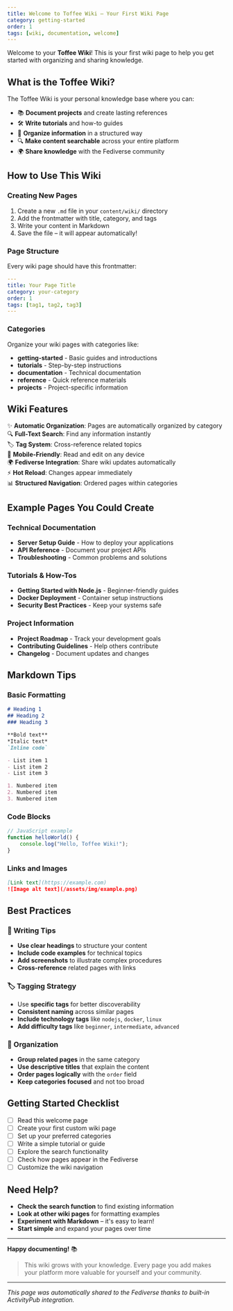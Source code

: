 ```yaml
---
title: Welcome to Toffee Wiki – Your First Wiki Page
category: getting-started  
order: 1  
tags: [wiki, documentation, welcome]  
---
```


Welcome to your **Toffee Wiki**! This is your first wiki page to help you get started with organizing and sharing knowledge.

## What is the Toffee Wiki?

The Toffee Wiki is your personal knowledge base where you can:
- 📚 **Document projects** and create lasting references
- 🛠️ **Write tutorials** and how-to guides  
- 📝 **Organize information** in a structured way
- 🔍 **Make content searchable** across your entire platform
- 🌍 **Share knowledge** with the Fediverse community

## How to Use This Wiki

### Creating New Pages
1. Create a new `.md` file in your `content/wiki/` directory
2. Add the frontmatter with title, category, and tags
3. Write your content in Markdown
4. Save the file – it will appear automatically!

### Page Structure
Every wiki page should have this frontmatter:

```yaml
---
title: Your Page Title
category: your-category  
order: 1  
tags: [tag1, tag2, tag3]  
---
```

### Categories
Organize your wiki pages with categories like:
- **getting-started** - Basic guides and introductions
- **tutorials** - Step-by-step instructions
- **documentation** - Technical documentation
- **reference** - Quick reference materials
- **projects** - Project-specific information

## Wiki Features

✨ **Automatic Organization**: Pages are automatically organized by category  
🔍 **Full-Text Search**: Find any information instantly  
🏷️ **Tag System**: Cross-reference related topics  
📱 **Mobile-Friendly**: Read and edit on any device  
🌍 **Fediverse Integration**: Share wiki updates automatically  
⚡ **Hot Reload**: Changes appear immediately  
📊 **Structured Navigation**: Ordered pages within categories  

## Example Pages You Could Create

### Technical Documentation
- **Server Setup Guide** - How to deploy your applications
- **API Reference** - Document your project APIs
- **Troubleshooting** - Common problems and solutions

### Tutorials & How-Tos  
- **Getting Started with Node.js** - Beginner-friendly guides
- **Docker Deployment** - Container setup instructions
- **Security Best Practices** - Keep your systems safe

### Project Information
- **Project Roadmap** - Track your development goals
- **Contributing Guidelines** - Help others contribute
- **Changelog** - Document updates and changes

## Markdown Tips

### Basic Formatting
```markdown
# Heading 1
## Heading 2
### Heading 3

**Bold text**
*Italic text*
`Inline code`

- List item 1
- List item 2
- List item 3

1. Numbered item
2. Numbered item
3. Numbered item
```

### Code Blocks
```javascript
// JavaScript example
function helloWorld() {
    console.log("Hello, Toffee Wiki!");
}
```

### Links and Images
```markdown
[Link text](https://example.com)
![Image alt text](/assets/img/example.png)
```



## Best Practices

### 📝 Writing Tips
- **Use clear headings** to structure your content
- **Include code examples** for technical topics
- **Add screenshots** to illustrate complex procedures
- **Cross-reference** related pages with links

### 🏷️ Tagging Strategy
- Use **specific tags** for better discoverability
- **Consistent naming** across similar pages
- **Include technology tags** like `nodejs`, `docker`, `linux`
- **Add difficulty tags** like `beginner`, `intermediate`, `advanced`

### 📂 Organization
- **Group related pages** in the same category
- **Use descriptive titles** that explain the content
- **Order pages logically** with the `order` field
- **Keep categories focused** and not too broad

## Getting Started Checklist

- [ ] Read this welcome page
- [ ] Create your first custom wiki page
- [ ] Set up your preferred categories
- [ ] Write a simple tutorial or guide
- [ ] Explore the search functionality
- [ ] Check how pages appear in the Fediverse
- [ ] Customize the wiki navigation

## Need Help?

- **Check the search function** to find existing information
- **Look at other wiki pages** for formatting examples
- **Experiment with Markdown** – it's easy to learn!
- **Start simple** and expand your pages over time

---

**Happy documenting!** 📚

> This wiki grows with your knowledge. Every page you add makes your platform more valuable for yourself and your community.

---

*This page was automatically shared to the Fediverse thanks to built-in ActivityPub integration.*